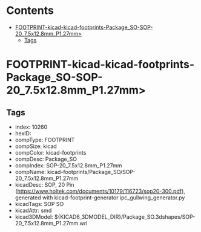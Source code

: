 



Contents
========

* [FOOTPRINT-kicad-kicad-footprints-Package_SO-SOP-20_7.5x12.8mm_P1.27mm>](#footprint-kicad-kicad-footprints-package_so-sop-20_75x128mm_p127mm)
	* [Tags](#tags)

# FOOTPRINT-kicad-kicad-footprints-Package_SO-SOP-20_7.5x12.8mm_P1.27mm>

## Tags

- index: 10260
- hexID: 
- oompType: FOOTPRINT
- oompSize: kicad
- oompColor: kicad-footprints
- oompDesc: Package_SO
- oompIndex: SOP-20_7.5x12.8mm_P1.27mm
- oompName: kicad-footprints/Package_SO/SOP-20_7.5x12.8mm_P1.27mm
- kicadDesc: SOP, 20 Pin (https://www.holtek.com/documents/10179/116723/sop20-300.pdf), generated with kicad-footprint-generator ipc_gullwing_generator.py
- kicadTags: SOP SO
- kicadAttr: smd
- kicad3DModel: ${KICAD6_3DMODEL_DIR}/Package_SO.3dshapes/SOP-20_7.5x12.8mm_P1.27mm.wrl
